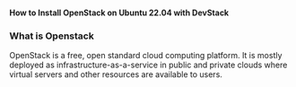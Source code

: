 #### How to Install OpenStack on Ubuntu 22.04 with DevStack
### What is Openstack
OpenStack is a free, open standard cloud computing platform. It is mostly deployed as infrastructure-as-a-service in public and private clouds where virtual servers and other resources are available to users.

